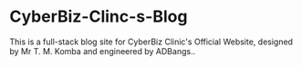 # CyberBiz-Clinc-s-Blog
This is a full-stack blog site for CyberBiz Clinic's Official Website, designed by Mr T. M. Komba and engineered by ADBangs..
